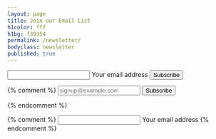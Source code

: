 ```yaml
---
layout: page
title: Join our Email List
h1color: fff
h1bg: f39354
permalink: /newsletter/
bodyclass: newsletter
published: true
---
```



<form action="{{ site.subscribe_form_url }}" method="post" name="mc-embedded-subscribe-form" class="validate" target="_blank" novalidate>
      <span class="input">
        <input type="email" name="EMAIL" value="" class="input__field" required>
        <label class="input__label">
        <span class="input__label-content">Your email address</span>
        </label>
      </span>
      <input type="submit" value="Subscribe" name="subscribe" id="newsletter-page-button" class="btn black">

</form>


{% comment %}
<input type="email" value="" name="EMAIL" id="newsletter-form" placeholder="signup@example.com" required>
<input type="submit" value="Subscribe" id="newsletter-button" name="subscribe" class="btn btn-1 yellow">
</form>
{% endcomment %}

{% comment %}
      <span class="input">
                  <input type="text" name="email" value="" class="input__field">
                  <label class="input__label">
                  <span class="input__label-content">Your email address</span>
                  </label>
      </span>
{% endcomment %}
